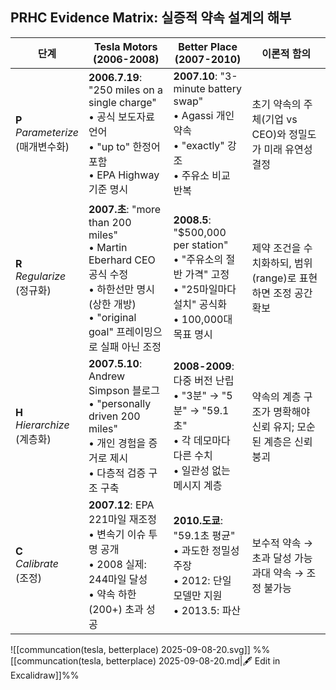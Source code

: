 ## PRHC Evidence Matrix: 실증적 약속 설계의 해부

|**단계**|**Tesla Motors (2006-2008)**|**Better Place (2007-2010)**|**이론적 함의**|
|---|---|---|---|
|**P**<br>_Parameterize_<br>(매개변수화)|**2006.7.19**: "250 miles on a single charge"<br>• 공식 보도자료 언어<br>• "up to" 한정어 포함<br>• EPA Highway 기준 명시|**2007.10**: "3-minute battery swap"<br>• Agassi 개인 약속<br>• "exactly" 강조<br>• 주유소 비교 반복|초기 약속의 주체(기업 vs CEO)와 정밀도가 미래 유연성 결정|
|**R**<br>_Regularize_<br>(정규화)|**2007.초**: "more than 200 miles"<br>• Martin Eberhard CEO 공식 수정<br>• 하한선만 명시 (상한 개방)<br>• "original goal" 프레이밍으로 실패 아닌 조정|**2008.5**: "$500,000 per station"<br>• "주유소의 절반 가격" 고정<br>• "25마일마다 설치" 공식화<br>• 100,000대 목표 명시|제약 조건을 수치화하되, 범위(range)로 표현하면 조정 공간 확보|
|**H**<br>_Hierarchize_<br>(계층화)|**2007.5.10**: Andrew Simpson 블로그<br>• "personally driven 200 miles"<br>• 개인 경험을 증거로 제시<br>• 다층적 검증 구조 구축|**2008-2009**: 다중 버전 난립<br>• "3분" → "5분" → "59.1초"<br>• 각 데모마다 다른 수치<br>• 일관성 없는 메시지 계층|약속의 계층 구조가 명확해야 신뢰 유지; 모순된 계층은 신뢰 붕괴|
|**C**<br>_Calibrate_<br>(조정)|**2007.12**: EPA 221마일 재조정<br>• 변속기 이슈 투명 공개<br>• 2008 실제: 244마일 달성<br>• 약속 하한(200+) 초과 성공|**2010.도쿄**: "59.1초 평균"<br>• 과도한 정밀성 주장<br>• 2012: 단일 모델만 지원<br>• 2013.5: 파산|보수적 약속 → 초과 달성 가능<br>과대 약속 → 조정 불가능|
![[communcation(tesla, betterplace) 2025-09-08-20.svg]]
%%[[communcation(tesla, betterplace) 2025-09-08-20.md|🖋 Edit in Excalidraw]]%%